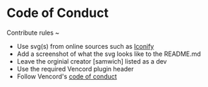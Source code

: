 # Code of Conduct

Contribute rules ~
- Use svg(s) from online sources such as [Iconify](https://icon-sets.iconify.design/)
- Add a screenshot of what the svg looks like to the README.md
- Leave the orginial creator [samwich] listed as a dev
- Use the required Vencord plugin header
- Follow Vencord's [code of conduct](https://github.com/Vendicated/Vencord/blob/main/CODE_OF_CONDUCT.md) 